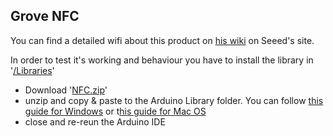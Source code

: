 ## Grove NFC

You can find a detailed wifi about this product on [his wiki](https://wiki.seeedstudio.com/Grove_NFC/) on Seeed's site.

In order to test it's working and behaviour you have to install the library in '[/Libraries](https://github.com/vongomben/fluid-networks/tree/master/Libraries)'

* Download '[NFC.zip](https://github.com/vongomben/fluid-networks/raw/master/Libraries/NFC.zip)'
* unzip and copy & paste to the Arduino Library folder. You can follow [this guide for Windows](https://learn.adafruit.com/adafruit-all-about-arduino-libraries-install-use/installing-a-library) or t[his guide for Mac OS](https://learn.adafruit.com/adafruit-all-about-arduino-libraries-install-use/installing-a-library-on-mac-osx)
* close and re-reun the Arduino IDE
